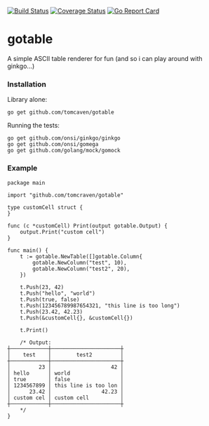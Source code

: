 [![Build Status](https://travis-ci.org/tomcraven/gotable.svg?branch=master)](https://travis-ci.org/tomcraven/gotable)
[![Coverage Status](https://coveralls.io/repos/tomcraven/gotable/badge.svg?branch=master&service=github)](https://coveralls.io/github/tomcraven/gotable?branch=master)
[![Go Report Card](https://goreportcard.com/badge/github.com/tomcraven/gotable)](https://goreportcard.com/report/github.com/tomcraven/gotable)
# gotable

A simple ASCII table renderer for fun (and so i can play around with ginkgo...)

### Installation

Library alone:

```
go get github.com/tomcaven/gotable
```

Running the tests:

```
go get github.com/onsi/ginkgo/ginkgo
go get github.com/onsi/gomega
go get github.com/golang/mock/gomock
```

### Example

```
package main

import "github.com/tomcraven/gotable"

type customCell struct {
}

func (c *customCell) Print(output gotable.Output) {
	output.Print("custom cell")
}

func main() {
	t := gotable.NewTable([]gotable.Column{
		gotable.NewColumn("test", 10),
		gotable.NewColumn("test2", 20),
	})

	t.Push(23, 42)
	t.Push("hello", "world")
	t.Push(true, false)
	t.Push(123456789987654321, "this line is too long")
	t.Push(23.42, 42.23)
	t.Push(&customCell{}, &customCell{})

	t.Print()

	/* Output:
┼────────────┼──────────────────────┼
│    test    │        test2         │
┼────────────┼──────────────────────┼
│         23 │                   42 │
│ hello      │ world                │
│ true       │ false                │
│ 1234567899 │ this line is too lon │
│      23.42 │                42.23 │
│ custom cel │ custom cell          │
┼────────────┼──────────────────────┼
	*/
}
```
